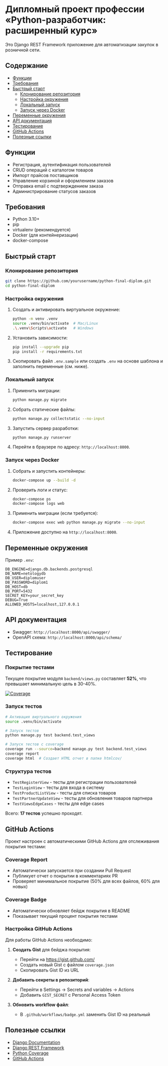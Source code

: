 # Дипломный проект профессии «Python-разработчик: расширенный курс»

Это Django REST Framework приложение для автоматизации закупок в розничной сети.

## Содержание

- [Функции](#функции)
- [Требования](#требования)
- [Быстрый старт](#быстрый-старт)
  - [Клонирование репозитория](#клонирование-репозитория)
  - [Настройка окружения](#настройка-окружения)
  - [Локальный запуск](#локальный-запуск)
  - [Запуск через Docker](#запуск-через-docker)
- [Переменные окружения](#переменные-окружения)
- [API документация](#api-документация)
- [Тестирование](#тестирование)
- [GitHub Actions](#github-actions)
- [Полезные ссылки](#полезные-ссылки)

## Функции

- Регистрация, аутентификация пользователей
- CRUD операций с каталогом товаров
- Импорт прайсов поставщиков
- Управление корзиной и оформлением заказов
- Отправка email с подтверждением заказа
- Администрирование статусов заказов

## Требования

- Python 3.10+
- pip
- virtualenv (рекомендуется)
- Docker (для контейнеризации)
- docker-compose

## Быстрый старт

### Клонирование репозитория

```bash
git clone https://github.com/yourusername/python-final-diplom.git
cd python-final-diplom
```

### Настройка окружения

1. Создать и активировать виртуальное окружение:
   ```bash
   python -m venv .venv
   source .venv/bin/activate  # Mac/Linux
   .\.venv\Scripts\activate   # Windows
   ```

2. Установить зависимости:
   ```bash
   pip install --upgrade pip
   pip install -r requirements.txt
   ```

3. Скопировать файл `.env.sample` или создать `.env` на основе шаблона и заполнить переменные (см. ниже).

### Локальный запуск

1. Применить миграции:
   ```bash
   python manage.py migrate
   ```

2. Собрать статические файлы:
   ```bash
   python manage.py collectstatic --no-input
   ```

3. Запустить сервер разработки:
   ```bash
   python manage.py runserver
   ```

4. Перейти в браузере по адресу: `http://localhost:8000`.

### Запуск через Docker

1. Собрать и запустить контейнеры:
   ```bash
   docker-compose up --build -d
   ```

2. Проверить логи и статус:
   ```bash
   docker-compose ps
   docker-compose logs web
   ```

3. Применить миграции (если требуется):
   ```bash
   docker-compose exec web python manage.py migrate --no-input
   ```

4. Приложение доступно на `http://localhost:8000`.

## Переменные окружения

Пример `.env`:

```dotenv
DB_ENGINE=django.db.backends.postgresql
DB_NAME=netologydb
DB_USER=diplomuser
DB_PASSWORD=diplom1
DB_HOST=db
DB_PORT=5432
SECRET_KEY=your_secret_key
DEBUG=True
ALLOWED_HOSTS=localhost,127.0.0.1
```

## API документация

- Swagger: `http://localhost:8000/api/swagger/`
- OpenAPI схема: `http://localhost:8000/api/schema/`

## Тестирование

### Покрытие тестами
Текущее покрытие модуля `backend/views.py` составляет **52%**, что превышает минимальную цель в 30-40%.

[![Coverage](https://img.shields.io/badge/coverage-52%25-green)](https://github.com/yourusername/python-final-diplom)

### Запуск тестов
```bash
# Активация виртуального окружения
source .venv/bin/activate

# Запуск тестов
python manage.py test backend.test_views

# Запуск тестов с coverage
coverage run --source=backend manage.py test backend.test_views
coverage report
coverage html  # Создает HTML отчет в папке htmlcov/
```

### Структура тестов
- `TestRegisterView` - тесты для регистрации пользователей
- `TestLoginView` - тесты для входа в систему
- `TestProductListView` - тесты для списка товаров
- `TestPartnerUpdateView` - тесты для обновления товаров партнера
- `TestViewsEdgeCases` - тесты для edge cases

Всего: **17 тестов** успешно проходят.

## GitHub Actions

Проект настроен с автоматическими GitHub Actions для отслеживания покрытия тестами:

### Coverage Report
- Автоматически запускается при создании Pull Request
- Публикует отчет о покрытии в комментариях PR
- Проверяет минимальное покрытие (50% для всех файлов, 60% для новых)

### Coverage Badge
- Автоматически обновляет бейдж покрытия в README
- Показывает текущий процент покрытия тестами

### Настройка GitHub Actions

Для работы GitHub Actions необходимо:

1. **Создать Gist** для бейджа покрытия:
   - Перейти на https://gist.github.com/
   - Создать новый Gist с файлом `coverage.json`
   - Скопировать Gist ID из URL

2. **Добавить секреты в репозиторий**:
   - Перейти в Settings → Secrets and variables → Actions
   - Добавить `GIST_SECRET` с Personal Access Token

3. **Обновить workflow файл**:
   - В `.github/workflows/badge.yml` заменить Gist ID на реальный

## Полезные ссылки

- [Django Documentation](https://docs.djangoproject.com/)
- [Django REST Framework](https://www.django-rest-framework.org/)
- [Python Coverage](https://coverage.readthedocs.io/)
- [GitHub Actions](https://docs.github.com/en/actions)

